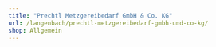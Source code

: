 ```yaml
---
title: "Prechtl Metzgereibedarf GmbH & Co. KG"
url: /langenbach/prechtl-metzgereibedarf-gmbh-und-co-kg/
shop: Allgemein
---
```


